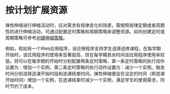 # 按计划扩展资源<a name="as_04_0102"></a>

弹性伸缩进行伸缩活动时，应对需求有规律变化的场景，需按照规律定期或者周期性的进行伸缩活动，可通过配置定时策略和周期策略来调整资源。如何创建定时或周期策略可参考[创建伸缩策略](创建伸缩策略.md)。

例如，假如有一个Web应用程序，该应用程序支持学生选择选修课程，在每学期开始时，该应用程序的使用率显著提高，但在每学期其余时间该应用程序使用率较低。则可以在每学期的开始时分别配置两条定时策略，第一条定时策略的执行动作设置为：增加一个实例，第二条定时策略的执行动作设置为：减少一个实例。触发时间分别选择选课开始时段和选课结束时间。弹性伸缩便会在设定的时间（即选课开始时间）增加一个实例，在选课结束时减少一个实例，满足学生的使用需求，同时节约了成本。

